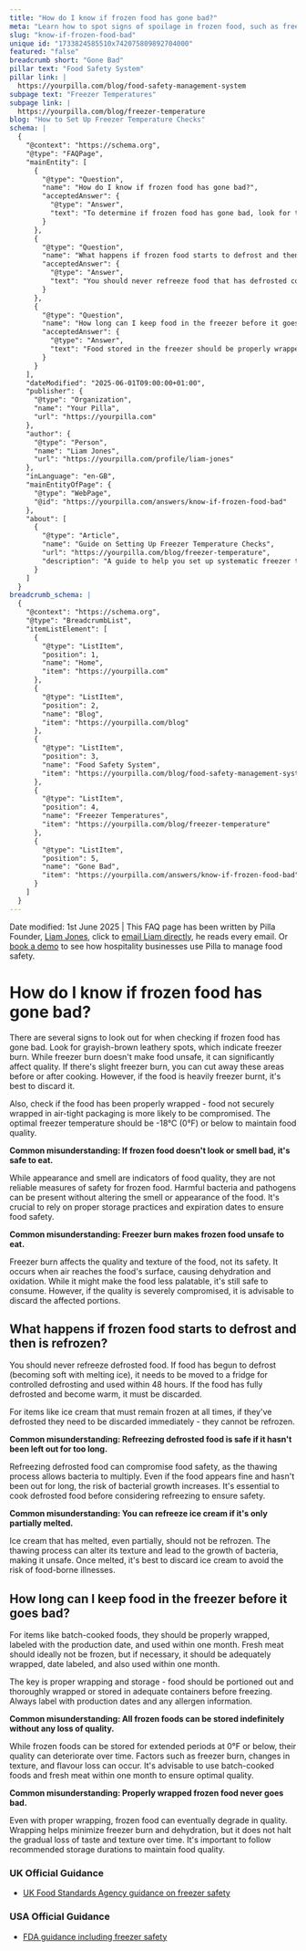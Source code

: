 ```yaml
---
title: "How do I know if frozen food has gone bad?"
meta: "Learn how to spot signs of spoilage in frozen food, such as freezer burn, and what to do if food starts to defrost. Discover best practices for storing and labelling frozen items."
slug: "know-if-frozen-food-bad"
unique id: "1733824585510x742075809892704000"
featured: "false"
breadcrumb short: "Gone Bad"
pillar text: "Food Safety System"
pillar link: |
  https://yourpilla.com/blog/food-safety-management-system
subpage text: "Freezer Temperatures"
subpage link: |
  https://yourpilla.com/blog/freezer-temperature
blog: "How to Set Up Freezer Temperature Checks"
schema: |
  {
    "@context": "https://schema.org",
    "@type": "FAQPage",
    "mainEntity": [
      {
        "@type": "Question",
        "name": "How do I know if frozen food has gone bad?",
        "acceptedAnswer": {
          "@type": "Answer",
          "text": "To determine if frozen food has gone bad, look for these signs: grayish-brown leathery spots indicating freezer burn, improper wrapping, and storage above -18°C (0°F). While freezer burn only affects food quality, not safety, heavily freezer burnt items should be discarded."
        }
      },
      {
        "@type": "Question",
        "name": "What happens if frozen food starts to defrost and then is refrozen?",
        "acceptedAnswer": {
          "@type": "Answer",
          "text": "You should never refreeze food that has defrosted completely or become warm, as this can compromise food safety due to bacterial growth. Items like ice cream, if defrosted, must be discarded immediately and should not be refrozen."
        }
      },
      {
        "@type": "Question",
        "name": "How long can I keep food in the freezer before it goes bad?",
        "acceptedAnswer": {
          "@type": "Answer",
          "text": "Food stored in the freezer should be properly wrapped and labeled with the production date. Aim to use batch-cooked foods and fresh meat within one month. While freezing can preserve foods longer, factors like freezer burn and flavour loss may degrade the quality over time."
        }
      }
    ],
    "dateModified": "2025-06-01T09:00:00+01:00",
    "publisher": {
      "@type": "Organization",
      "name": "Your Pilla",
      "url": "https://yourpilla.com"
    },
    "author": {
      "@type": "Person",
      "name": "Liam Jones",
      "url": "https://yourpilla.com/profile/liam-jones"
    },
    "inLanguage": "en-GB",
    "mainEntityOfPage": {
      "@type": "WebPage",
      "@id": "https://yourpilla.com/answers/know-if-frozen-food-bad"
    },
    "about": [
      {
        "@type": "Article",
        "name": "Guide on Setting Up Freezer Temperature Checks",
        "url": "https://yourpilla.com/blog/freezer-temperature",
        "description": "A guide to help you set up systematic freezer temperature checks to ensure food safety within your kitchen."
      }
    ]
  }
breadcrumb_schema: |
  {
    "@context": "https://schema.org",
    "@type": "BreadcrumbList",
    "itemListElement": [
      {
        "@type": "ListItem",
        "position": 1,
        "name": "Home",
        "item": "https://yourpilla.com"
      },
      {
        "@type": "ListItem",
        "position": 2,
        "name": "Blog",
        "item": "https://yourpilla.com/blog"
      },
      {
        "@type": "ListItem",
        "position": 3,
        "name": "Food Safety System",
        "item": "https://yourpilla.com/blog/food-safety-management-system"
      },
      {
        "@type": "ListItem",
        "position": 4,
        "name": "Freezer Temperatures",
        "item": "https://yourpilla.com/blog/freezer-temperature"
      },
      {
        "@type": "ListItem",
        "position": 5,
        "name": "Gone Bad",
        "item": "https://yourpilla.com/answers/know-if-frozen-food-bad"
      }
    ]
  }
---
```


Date modified: 1st June 2025 | This FAQ page has been written by Pilla Founder, [Liam Jones](https://yourpilla.com/profile/liam-jones), click to [email Liam directly](https://mailto:liam@yourpilla.com/), he reads every email. Or [book a demo](https://calendly.com/pilla/demo) to see how hospitality businesses use Pilla to manage food safety.

# How do I know if frozen food has gone bad?

There are several signs to look out for when checking if frozen food has gone bad. Look for grayish-brown leathery spots, which indicate freezer burn. While freezer burn doesn't make food unsafe, it can significantly affect quality. If there's slight freezer burn, you can cut away these areas before or after cooking. However, if the food is heavily freezer burnt, it's best to discard it.

Also, check if the food has been properly wrapped - food not securely wrapped in air-tight packaging is more likely to be compromised. The optimal freezer temperature should be -18°C (0°F) or below to maintain food quality.

**Common misunderstanding: If frozen food doesn't look or smell bad, it's safe to eat.**

While appearance and smell are indicators of food quality, they are not reliable measures of safety for frozen food. Harmful bacteria and pathogens can be present without altering the smell or appearance of the food. It's crucial to rely on proper storage practices and expiration dates to ensure food safety.

**Common misunderstanding: Freezer burn makes frozen food unsafe to eat.**

Freezer burn affects the quality and texture of the food, not its safety. It occurs when air reaches the food's surface, causing dehydration and oxidation. While it might make the food less palatable, it's still safe to consume. However, if the quality is severely compromised, it is advisable to discard the affected portions.

## What happens if frozen food starts to defrost and then is refrozen?

You should never refreeze defrosted food. If food has begun to defrost (becoming soft with melting ice), it needs to be moved to a fridge for controlled defrosting and used within 48 hours. If the food has fully defrosted and become warm, it must be discarded.

For items like ice cream that must remain frozen at all times, if they've defrosted they need to be discarded immediately - they cannot be refrozen.

**Common misunderstanding: Refreezing defrosted food is safe if it hasn't been left out for too long.**

Refreezing defrosted food can compromise food safety, as the thawing process allows bacteria to multiply. Even if the food appears fine and hasn't been out for long, the risk of bacterial growth increases. It's essential to cook defrosted food before considering refreezing to ensure safety.

**Common misunderstanding: You can refreeze ice cream if it's only partially melted.**

Ice cream that has melted, even partially, should not be refrozen. The thawing process can alter its texture and lead to the growth of bacteria, making it unsafe. Once melted, it's best to discard ice cream to avoid the risk of food-borne illnesses.

## How long can I keep food in the freezer before it goes bad?

For items like batch-cooked foods, they should be properly wrapped, labeled with the production date, and used within one month. Fresh meat should ideally not be frozen, but if necessary, it should be adequately wrapped, date labeled, and also used within one month.

The key is proper wrapping and storage - food should be portioned out and thoroughly wrapped or stored in adequate containers before freezing. Always label with production dates and any allergen information.

**Common misunderstanding: All frozen foods can be stored indefinitely without any loss of quality.**

While frozen foods can be stored for extended periods at 0°F or below, their quality can deteriorate over time. Factors such as freezer burn, changes in texture, and flavour loss can occur. It's advisable to use batch-cooked foods and fresh meat within one month to ensure optimal quality.

**Common misunderstanding: Properly wrapped frozen food never goes bad.**

Even with proper wrapping, frozen food can eventually degrade in quality. Wrapping helps minimize freezer burn and dehydration, but it does not halt the gradual loss of taste and texture over time. It's important to follow recommended storage durations to maintain food quality.

### UK Official Guidance

-   [UK Food Standards Agency guidance on freezer safety](https://www.food.gov.uk/safety-hygiene/how-to-chill-freeze-and-defrost-food-safely)

### USA Official Guidance

-   [FDA guidance including freezer safety](https://www.fda.gov/consumers/consumer-updates/are-you-storing-food-safely)